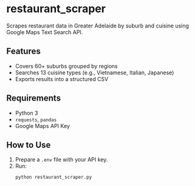# restaurant_scraper

Scrapes restaurant data in Greater Adelaide by suburb and cuisine using Google Maps Text Search API.

## Features
- Covers 60+ suburbs grouped by regions
- Searches 13 cuisine types (e.g., Vietnamese, Italian, Japanese)
- Exports results into a structured CSV

## Requirements
- Python 3
- `requests`, `pandas`
- Google Maps API Key

## How to Use
1. Prepare a `.env` file with your API key.
2. Run:
   ```bash
   python restaurant_scraper.py